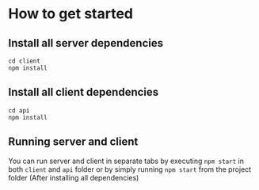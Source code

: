 # How to get started

## Install all server dependencies
```
cd client
npm install
```

## Install all client dependencies

```
cd api
npm install
```

## Running server and client 

You can run server and client in separate tabs by executing `npm start` in both `client` and `api` folder or by simply running `npm start` from the project folder (After installing all dependencies)